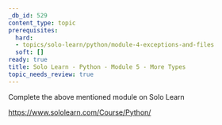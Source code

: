 ```yaml
---
_db_id: 529
content_type: topic
prerequisites:
  hard:
  - topics/solo-learn/python/module-4-exceptions-and-files
  soft: []
ready: true
title: Solo Learn - Python - Module 5 - More Types
topic_needs_review: true
---
```


Complete the above mentioned module on Solo Learn

https://www.sololearn.com/Course/Python/